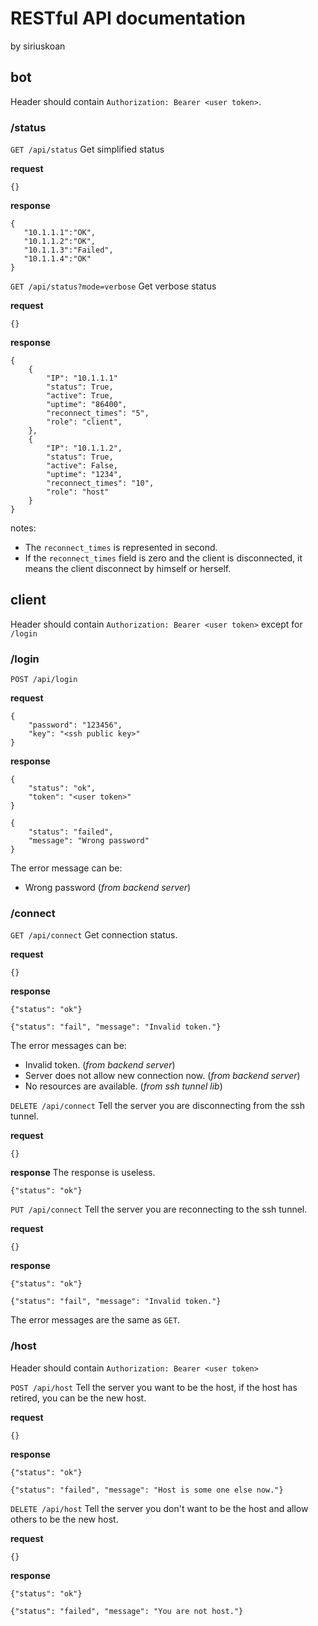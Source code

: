 # RESTful API documentation
by siriuskoan

## bot
Header should contain `Authorization: Bearer <user token>`.
### /status
`GET /api/status`
Get simplified status

**request**
```
{}
```

**response**
```
{
   "10.1.1.1":"OK",
   "10.1.1.2":"OK",
   "10.1.1.3":"Failed",
   "10.1.1.4":"OK"
}
```

`GET /api/status?mode=verbose`
Get verbose status

**request**
```
{}
```

**response**
```
{
    {
        "IP": "10.1.1.1"
        "status": True,
        "active": True,
        "uptime": "86400",
        "reconnect_times": "5",
        "role": "client",
    },
    {
        "IP": "10.1.1.2",
        "status": True,
        "active": False,
        "uptime": "1234",
        "reconnect_times": "10",
        "role": "host"
    }
}
```

notes:
 - The `reconnect_times` is represented in second.
 - If the `reconnect_times` field is zero and the client is disconnected, it means the client disconnect by himself or herself.

## client
Header should contain `Authorization: Bearer <user token>` except for `/login`
### /login
`POST /api/login`

**request**
```
{
	"password": "123456",
	"key": "<ssh public key>"
}
```

**response**
```
{
	"status": "ok",
	"token": "<user token>"
}
```

```
{
	"status": "failed",
	"message": "Wrong password"
}
```
The error message can be:
 - Wrong password (*from backend server*)

### /connect
`GET /api/connect`
Get connection status.

**request**
```
{}
```

**response**
```
{"status": "ok"}
```

```
{"status": "fail", "message": "Invalid token."}
```
The error messages can be:
 - Invalid token. (*from backend server*)
 - Server does not allow new connection now. (*from backend server*)
 - No resources are available. (*from ssh tunnel lib*)

`DELETE /api/connect`
Tell the server you are disconnecting from the ssh tunnel.

**request**
```
{}
```

**response**
The response is useless.
```
{"status": "ok"}
```

`PUT /api/connect`
Tell the server you are reconnecting to the ssh tunnel.

**request**
```
{}
```

**response**
```
{"status": "ok"}
```

```
{"status": "fail", "message": "Invalid token."}
```

The error messages are the same as `GET`.

### /host
Header should contain `Authorization: Bearer <user token>`

`POST /api/host`
Tell the server you want to be the host, if the host has retired, you can be the new host.

**request**
```
{}
```

**response**
```
{"status": "ok"}
```

```
{"status": "failed", "message": "Host is some one else now."}
```

`DELETE /api/host`
Tell the server you don't want to be the host and allow others to be the new host.

**request**
```
{}
```

**response**
```
{"status": "ok"}
```

```
{"status": "failed", "message": "You are not host."}
```
